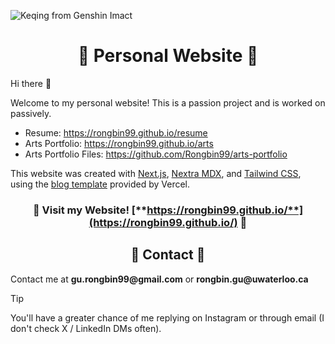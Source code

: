 ![Keqing from Genshin Imact](https://github.com/Rongbin99/website-src/blob/main/public/images/Wallpaper9-01.svg)

<div align="center">

# 🌟 Personal Website 🌟

</div>

Hi there 👋

Welcome to my personal website! This is a passion project and is worked on passively. 

- Resume: <a href="https://rongbin99.github.io/resume" target="_blank">https://rongbin99.github.io/resume</a>
- Arts Portfolio: <a href="https://rongbin99.github.io/arts" target="_blank">https://rongbin99.github.io/arts</a>
- Arts Portfolio Files: <a href="https://github.com/Rongbin99/arts-portfolio" target="_blank">https://github.com/Rongbin99/arts-portfolio</a>

This website was created with [Next.js](https://nextjs.org/), [Nextra MDX](https://nextra.site/), and [Tailwind CSS](https://tailwindcss.com/), using the [blog template](https://github.com/vercel/next.js/tree/canary/examples/blog) provided by Vercel.

<div align="center">

### 🌟 Visit my Website! [**https://rongbin99.github.io/**](https://rongbin99.github.io/) 🌟

</div>

<div align="center">

## 📨 Contact 📨

</div>

Contact me at __gu.rongbin99@gmail.com__ or __rongbin.gu@uwaterloo.ca__

> [!TIP]
> You'll have a greater chance of me replying on Instagram or through email (I don't check X / LinkedIn DMs often).
